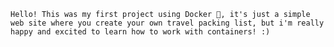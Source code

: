 
    Hello! This was my first project using Docker 🐳, it's just a simple web site where you create your own travel packing list, but i'm really happy and excited to learn how to work with containers! :)
    



